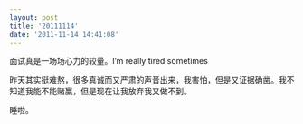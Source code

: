```yaml
---
layout: post
title: '20111114'
date: '2011-11-14 14:41:08'
---
```



面试真是一场场心力的较量。I’m really tired sometimes

昨天其实挺难熬，很多真诚而又严肃的声音出来，我害怕，但是又证据确凿。我不知道我能不能赌赢，但是现在让我放弃我又做不到。

睡啦。


